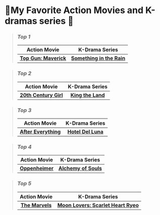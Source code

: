 # 🍿My Favorite Action Movies and K-dramas series 🎥 
> ### *Top 1*
>>
> |Action Movie|K-Drama Series|
> |:-:|:-:|
> | **[Top Gun: Maverick](https://dopebox.to/watch-movie/watch-top-gun-maverick-online-hd-5448.8336722)** | **[Something in the Rain](https://www.bilibili.tv/en/video/2043835408?bstar_from=bstar-web.homepage.recommend.all)** |

> ### *Top 2*
>>
> |Action Movie|K-Drama Series|
> |:-:|:-:|
> | **[20th Century Girl ](https://www.bilibili.tv/en/video/2046929871?bstar_from=bstar-web.homepage.recommend.all)** | **[King the Land](https://www.bilibili.tv/en/video/4787514076699136?bstar_from=bstar-web.homepage.recommend.all)** |

> ### *Top 3*
>>
> |Action Movie|K-Drama Series|
> |:-:|:-:|
> | **[After Everything](https://dopebox.to/movie/watch-after-everything-online-hd-100252)** | **[Hotel Del Luna](https://www.bilibili.tv/en/video/4789254875907072?bstar_from=bstar-web.homepage.recommend.all)** |

> ### *Top 4*
>>
> |Action Movie|K-Drama Series|
> |:-:|:-:|
> | **[Oppenheimer](https://dopebox.to/movie/watch-oppenheimer-online-hd-98446)** | **[Alchemy of Souls](https://www.bilibili.tv/en/video/2047661691?bstar_from=bstar-web.homepage.recommend.all)** |

> ### *Top 5*
>>
> |Action Movie|K-Drama Series|
> |:-:|:-:|
> | **[The Marvels](https://dopebox.to/movie/watch-captain-marvel-2-online-hd-66673)** | **[Moon Lovers: Scarlet Heart Ryeo](https://www.bilibili.tv/en/video/2046034795?bstar_from=bstar-web.homepage.recommend.all)** |
